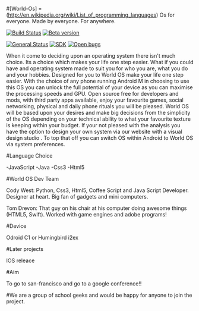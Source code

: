 #[World-Os] = (http://en.wikipedia.org/wiki/List_of_programming_languages)
Os for everyone. Made by everyone. For anywhere.


[![Build Status](https://secure.travis-ci.org/pybuilder/pybuilder.png?branch=master)](http://travis-ci.org/pybuilder/pybuilder)
[![Beta version](https://badge.fury.io/py/pybuilder.png)](https://warehouse.python.org/project/pybuilder/)

[![General Status](https://coveralls.io/repos/pybuilder/pybuilder/badge.png?branch=master)](https://coveralls.io/r/pybuilder/pybuilder?branch=master)
[![SDK](https://badge.waffle.io/pybuilder/pybuilder.png?label=ready&title=Ready)](https://waffle.io/pybuilder/pybuilder)
[![Open bugs](https://badge.waffle.io/pybuilder/pybuilder.png?label=bug&title=Open%20Bugs)](https://waffle.io/pybuilder/pybuilder)



When it come to deciding upon an operating system there isn't much choice. Its a choice which makes your life one step easier. What if you could have and operating system made to suit you for who you are, what you do and your hobbies. Designed for you to World OS make your life one step easier. With the choice of any phone running Android M in choosing to use this OS you can unlock the full potential of your device as you can maximise the processing speeds and GPU. Open source free for developers and mods, with third party apps available, enjoy your favourite games, social networking, physical and daily phone rituals you will be pleased. World OS will be based upon your desires and make big decisions from the simplicity of the OS depending on your technical ability to what your favourite texture is keeping within your budget. If your not pleased with the analysis you have the option to design your own system via our website with a visual design studio . To top that off you can switch OS within Android to World OS via system preferences.

#Language Choice 

-JavaScript
-Java
-Css3
-Html5

#World OS Dev Team

Cody West: Python, Css3, Html5, Coffee Script and Java Script Developer. Designer at heart. Big fan of gadgets and mini computers.

Tom Drevon: That guy on his chair at his computer doing awesome things (HTML5, Swift). Worked with game engines and adobe programs!

#Device

Odroid C1 or Humingbird i2ex

#Later projects

IOS releace

#Aim

To go to san-francisco and go to a google conference!!

#We are a group of school geeks and would be happy for anyone to join the project.


